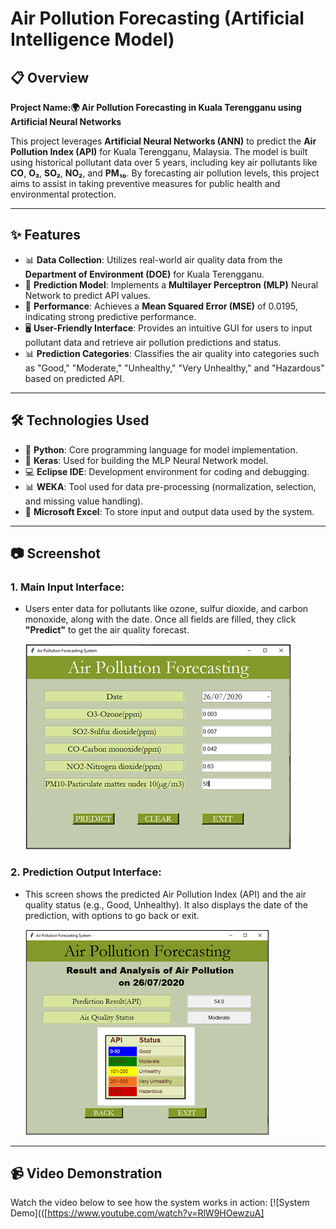 # Air Pollution Forecasting (Artificial Intelligence Model)

## 📋 Overview
**Project Name:🌍 Air Pollution Forecasting in Kuala Terengganu using Artificial Neural Networks**

This project leverages **Artificial Neural Networks (ANN)** to predict the **Air Pollution Index (API)** for Kuala Terengganu, Malaysia. The model is built using historical pollutant data over 5 years, including key air pollutants like **CO**, **O₃**, **SO₂**, **NO₂**, and **PM₁₀**. By forecasting air pollution levels, this project aims to assist in taking preventive measures for public health and environmental protection.

---

## ✨ Features
- 📊 **Data Collection**: Utilizes real-world air quality data from the **Department of Environment (DOE)** for Kuala Terengganu.
- 🔮 **Prediction Model**: Implements a **Multilayer Perceptron (MLP)** Neural Network to predict API values.
- 🚀 **Performance**: Achieves a **Mean Squared Error (MSE)** of 0.0195, indicating strong predictive performance.
- 🖥️ **User-Friendly Interface**: Provides an intuitive GUI for users to input pollutant data and retrieve air pollution predictions and status.
- 📊 **Prediction Categories**: Classifies the air quality into categories such as "Good," "Moderate," "Unhealthy," "Very Unhealthy," and "Hazardous" based on predicted API.

---

## 🛠️ Technologies Used
- 🐍 **Python**: Core programming language for model implementation.
- 🤖 **Keras**: Used for building the MLP Neural Network model.
- 💻 **Eclipse IDE**: Development environment for coding and debugging.
- 📊 **WEKA**: Tool used for data pre-processing (normalization, selection, and missing value handling).
- 📑 **Microsoft Excel**: To store input and output data used by the system.

---

## 📷 Screenshot
### 1. **Main Input Interface**:
- Users enter data for pollutants like ozone, sulfur dioxide, and carbon monoxide, along with the date. Once all fields are filled, they click **"Predict"** to get the air quality forecast.

  ![Main Input Interface](screenshot/Interface_1.png)

### 2. **Prediction Output Interface**:
- This screen shows the predicted Air Pollution Index (API) and the air quality status (e.g., Good, Unhealthy). It also displays the date of the prediction, with options to go back or exit.

  ![Prediction Output Interface](screenshot/Interface_2.png)
  
---

## 📹 Video Demonstration
Watch the video below to see how the system works in action:
[![System Demo](([https://www.youtube.com/watch?v=RlW9HOewzuA]
